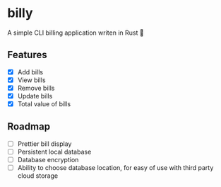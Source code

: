 # billy
A simple CLI billing application writen in Rust 🦀

## Features
- [x] Add bills
- [x] View bills
- [x] Remove bills
- [x] Update bills
- [x] Total value of bills

## Roadmap
- [ ] Prettier bill display
- [ ] Persistent local database
- [ ] Database encryption
- [ ] Ability to choose database location, for easy of use with third party cloud storage
